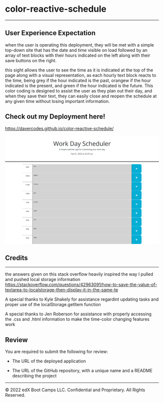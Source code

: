 # color-reactive-schedule

- - -
## User Experience Expectation

when the user is operating this deployment, they will be met with a simple top-down site that has the date and time visible on load followed by an array of text blocks with their hours indicated on the left along with their save buttons on the right.

this sight allows the user to see the time as it is indicated at the top of the page along with a visual representation, as each hourly text block reacts to the time, being grey if the hour indicated is the past, orangew if the hour indicated is the present, and green if the hour indicated is the future. This color coding is designed to assist the user as they plan out their day, and when they save their text, they can easily close and reopen the schedule at any given time without losing important information.

## Check out my Deployment here! 
https://davercodes.github.io/color-reactive-schedule/


![plot](./Assets//127.0.0.1_5500_index.html.png)

## Credits
- - -
the answers given on this stack overflow heavily inspired the way I pulled and pushed local storage information
 https://stackoverflow.com/questions/42963091/how-to-save-the-value-of-textarea-to-localstorage-then-display-it-in-the-same-te 

A special thanks to Kyle Shakely for assistance regardint updating tasks and proper use of the localStorage.getItem function

A special thanks to Jen Roberson for assistance with properly accessing the .css and .html information to make the time-color changing features work



## Review

You are required to submit the following for review:

* The URL of the deployed application

* The URL of the GitHub repository, with a unique name and a README describing the project

- - -
© 2022 edX Boot Camps LLC. Confidential and Proprietary. All Rights Reserved.
